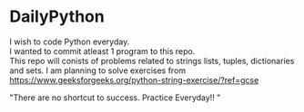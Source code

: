 # DailyPython 
I wish to code Python everyday.</br>
I wanted to commit atleast 1 program to this repo. </br>
This repo will conists of problems related to strings lists, tuples, dictionaries and sets. 
I am planning to solve exercises from https://www.geeksforgeeks.org/python-string-exercise/?ref=gcse

"There are no shortcut to success. Practice Everyday!! "
